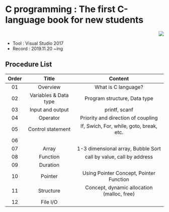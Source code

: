 # C programming : The first C-language book for new students

<div align="right">
<a href="https://hits.seeyoufarm.com"/><img src="https://hits.seeyoufarm.com/api/count/incr/badge.svg?url=https://github.com/eona1301/First_Step_C"/></a>
</div>

- Tool : Visual Studio 2017
- Record : 2019.11.20 ~ing

## Procedure List

| Order |         Title         |                  Content                   |
| :---: | :-------------------: | :----------------------------------------: |
|  01   |       Overview        |            What is C language?             |
|  02   | Variables & Data type |        Program structure, Data type        |
|  03   |   Input and output    |               printf, scanf                |
|  04   |       Operator        |     Priority and direction of coupling     |
|  05   |   Control statement   |  If, Swich, For, while, goto, break, etc.  |
|  06   |                       |                                            |
|  07   |         Array         |     1-3 dimensional array, Bubble Sort     |
|  08   |       Function        |       call by value, call by address       |
|  09   |       Duration        |                                            |
|  10   |        Pointer        |  Using Pointer Concept, Pointer Function   |
|  11   |       Structure       | Concept, dynamic allocation (malloc, free) |
|  12   |       File I/O        |                                            |
